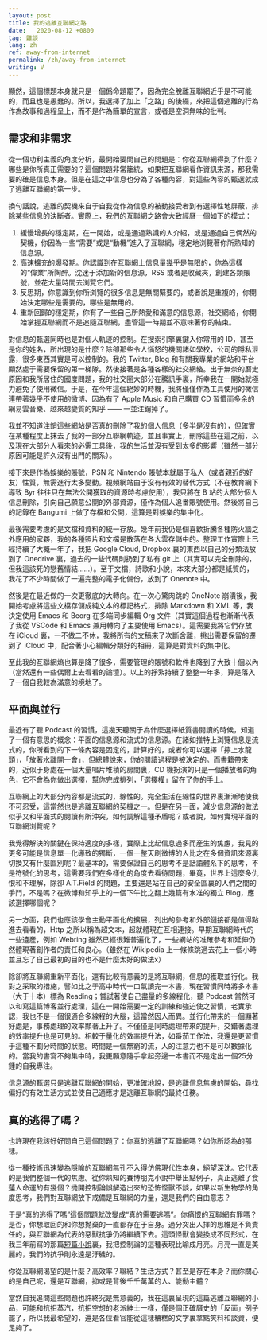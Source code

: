 ```yaml
---
layout: post
title: 我的逃離互聯網之路
date:   2020-08-12 +0800
tag: 雜談
lang: zh
ref: away-from-internet
permalink: /zh/away-from-internet
writing: V
---
```


顯然，這個標題本身就只是一個僞命題罷了，因為完全脫離互聯網近乎是不可能的，而且也是愚蠢的。所以，我選擇了加上「之路」的後綴，來把這個逃離的行為作為故事和過程呈上，而不是作為簡單的宣言，或者是空洞無味的批判。

## 需求和非需求

從一個功利主義的角度分析，最開始要問自己的問題是：你從互聯網得到了什麼？哪些是你所真正需要的？這個問題非常籠統，如果把互聯網看作資訊來源，那我需要的確是信息本身。但是在這之中信息也分為了各種內容，對這些內容的甄選就成了逃離互聯網的第一步。

換句話說，逃離的契機來自于自我從作為信息的被動接受者到有選擇性地屏蔽，排除某些信息的決斷者。實際上，我們的互聯網之路會大致經曆一個如下的模式：
1. 緩慢增長的穩定期，在一開始，或是通過熟識的人介紹，或是通過自己偶然的契機，你因為一些“需要”或是“動機”進入了互聯網，穩定地浏覽著你所熟知的信息源。
2. 高速擴充的爆發期。你認識到在互聯網上信息量幾乎是無限的，你為這樣的“偉業”所陶醉。沈迷于添加新的信息源，RSS 或者是收藏夾，創建各類賬號，並花大量時間去浏覽它們。
3. 反思期，你意識到你所浏覽的很多信息是無關緊要的，或者說是重複的，你開始決定哪些是需要的，哪些是無用的。
4. 重新回歸的穩定期，你有了一些自己所熱愛和滿意的信息源，社交網絡，你開始掌握互聯網而不是追隨互聯網，盡管這一時期並不意味著你的結束。

對信息的甄選同時也是對個人軌迹的控制。在搜索引擎裏鍵入你常用的 ID，甚至是你的姓名，所出現的是什麼？除卻那些令人惱怒的機關諸如學校，公司的隱私泄露，很多東西其實是可以控制的。我的 Twitter, Blog 和有關我專業的網站和平台顯然處于需要保留的第一梯隊。然後接著是各種各樣的社交網絡。出于無奈的曆史原因和我所居住的國度問題，我的社交圈大部分在騰訊手裏，所幸我在一開始就極力避免了使用微信。于是，在今年這個絕妙的時機，我將僅僅作為工具使用的微信連帶著幾乎不使用的微博、因為有了 Apple Music 和自己購買 CD 習慣而多余的網易雲音樂、越來越變質的知乎 —— 一並注銷掉了。

我並不知道注銷這些網站是否真的刪除了我的個人信息（多半是沒有的），但確實在某種程度上抹去了我的一部分互聯網軌迹。並且事實上，刪除這些在這之前，以及現在大部分人看來的必需工具後，我的生活並沒有受到太多的影響（雖然一部分原因可能是許久沒有出門的關系）。

接下來是作為娛樂的賬號，PSN 和 Nintendo 賬號本就屬于私人（或者親近的好友）性質，無需進行太多變動。視頻網站由于沒有有效的替代方式（不在教育網下導致 Byr 往往只在無法公開獲取的資源時考慮使用），我只將在 B 站的大部分個人信息刪除，引向自己願意公開的外部資源，僅作為個人追番賬號使用。然後將自己的記錄在 Bangumi 上做了存檔和公開，這算是對娛樂的集中化。

最後需要考慮的是文檔和資料的統一存放。幾年前我仍是個喜歡折騰各種防火牆之外應用的家夥，我的各種照片和文檔是散落在各大雲存儲中的。整理工作實際上已經持續了大概一年了，我把 Google Cloud, Dropbox 裏的東西以自己的分類法放到了 Onedrive 裏，過去的一些代碼則扔到了私有 git 上（其實可以完全刪除的，但我這該死的戀舊情結……）。至于文檔，詩歌和小說，本來大部分都是紙質的，我花了不少時間做了一遍完整的電子化備份，放到了 Onenote 中。

然後是在最近做的一次更徹底的大轉向。在一次心驚肉跳的 OneNote 崩潰後，我開始考慮將這些文檔存儲成純文本的標記格式，排除 Markdown 和 XML 等，我決定使用 Emacs 和 Beorg 在多端同步編輯 Org 文件（其實這個過程也漸漸代表了我從 VSCode 和 Emacs 兼用轉向了主要使用 Emacs）。這需要我將它們存放在 iCloud 裏，一不做二不休，我將所有的文稿來了次斷舍離，挑出需要保留的遷到了 iCloud 中，配合著小心編輯分類好的相冊，這算是對資料的集中化。

至此我的互聯網熵也算是降了很多，需要管理的賬號和軟件也降到了大致十個以內（當然還有一些偶爾上去看看的論壇）。以上的掙紮持續了整整一年多，算是落入了一個自我較為滿意的境地了。

## 平面與並行

最近有了聽 Podcast 的習慣，這幾天聽關于為什麼選擇紙質書閱讀的時候，知道了一個有意思的概念：平面的信息源和流式的信息源。在諸如推特上浏覽信息是流式的，你所看到的下一條內容是固定的，計算好的，或者你可以選擇「擰上水龍頭」，「放著水離開一會」，但總體說來，你的閱讀過程是被決定的。而書籍帶來的，近似于身處在一個大量唱片堆積的房間裏，CD 機扮演的只是一個播放者的角色，它不會為你做出選擇，幫你完成排列，「選擇權」留在了你的手上。

互聯網上的大部分內容都是流式的，線性的。完全生活在線性的世界裏漸漸地使我不可忍受，這當然也是逃離互聯網的契機之一。但是在另一面，減少信息源的做法似乎又和平面式的閱讀有所沖突，如何調解這種矛盾呢？或者說，如何實現平面的互聯網浏覽呢？

我覺得解決的關鍵在保持適度的多樣，實際上比起信息過多而産生的焦慮，我見的更多可能是信息單一化導致的獨斷，一個一整天刷微博的人比之在多個資訊來源裏切換又有什麼區別呢？最基本的，需要保證自己的思考不是話語體系下的思考，不是符號化的思考，這需要我們在多樣化的角度去看待問題，畢竟，世界上這麼多仇恨和不理解，除卻 A.T.Field 的問題，主要還是站在自己的安全區裏的人們之間的爭鬥，不是嗎？在微博和知乎上的一個下午比之翻上幾篇有水准的獨立 Blog，應該選擇哪個呢？

另一方面，我們也應該學會主動平面化的擴展，列出的參考和外部鏈接都是值得點進去看看的，Http 之所以稱為超文本，超就體現在互相連接。早期互聯網時代的一些遺産，例如 Webring 雖然已經很難普遍化了，一些網站的准確參考和延伸仍然體現著創作者的責任和良心。（雖然在 Wikipedia 上一條條跳過去花上一個小時並且忘了自己最初的目的也不是什麼太好的做法x）

除卻將互聯網重新平面化，還有比較有意義的是將互聯網，信息的獲取並行化。我對之采取的措施，譬如比之于高中時代一口氣讀完一本書，現在習慣同時將多本書（大于十本）標為 Reading；嘗試著使自己盡量的多線程化，聽 Podcast 當然可以和寫這篇博客並行處理，這在一開始需要一定的訓練和強迫使之習慣，老實承認，我也不是一個很適合多線程的大腦，這當然因人而異。並行化帶來的一個顯著好處是，事務處理的效率顯著上升了。不僅僅是同時處理帶來的提升，交錯著處理的效率提升也是可見的。相較于量化的效率提升法，如番茄工作法，我還是更習慣于這種不劃分時間的狀態。時間是一個無窮的流，人的注意力也不是可以數據化的。當我的書寫不夠集中時，我更願意隨手拿起旁邊一本書而不是定出一個25分鍾的自我專注。

信息源的甄選只是逃離互聯網的開始，更准確地說，是逃離信息焦慮的開始，尋找偏好的有效生活方式並使自己適應才是逃離互聯網的最終任務。

## 真的逃得了嗎？

也許現在我該好好問自己這個問題了：你真的逃離了互聯網嗎？如你所認為的那樣。

從一種技術迅速變為隱喻的互聯網無孔不入得仿佛現代性本身，絕望深沈。它代表的是我們整個一代的焦慮。從你熟知的賽博朋克小說中舉出點例子，真正逃離了食蓮人命運的有幾個？抛開控制論誤解造出來的恐怖怪獸不談，如果以新生物學的角度思考，我們對互聯網放下戒備是互聯網的力量，還是我們的自由意志？

于是“真的逃得了嗎”這個問題就改變成“真的需要逃嗎”。你痛恨的互聯網有罪嗎？是否，你想取回的和你想抛棄的一直都存在于自身。過分突出人擇的思維是不負責任的，與互聯網為代表的惡獸抗爭仍將繼續下去。這頭怪獸會變換成不同形式，在我三年前寫的那篇[短篇小說][1]裏，我把控制論的這種表現比喻成月亮。月亮一直是美麗的，我們的抗爭則永遠是汙穢的。

你從互聯網渴望的是什麼？高效率？聯結？生活方式？甚至是存在本身？而你關心的是自己呢，還是互聯網，抑或是背後千千萬萬的人、能動主體？

當然自我追問這些問題也許終究是無意義的，我在這裏呈現的這篇逃離互聯網的小品，可能和抗拒蒸汽，抗拒空想的老派紳士一樣，僅是個正確曆史的「反面」例子罷了，所以我最希望的，還是各位看官能從這樣糟糕的文字裏拿點笑料和談資，便足夠了。

[1]:	https://yuki.systems/essay/2017/03/11/cyber-utopia.html
